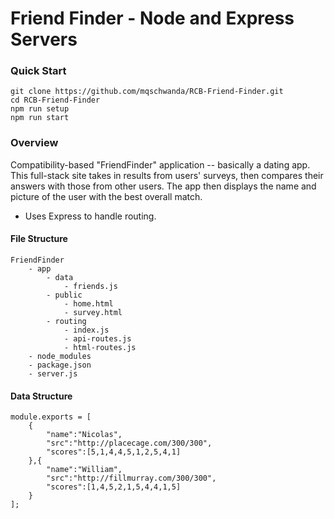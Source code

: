 # Friend Finder - Node and Express Servers

### Quick Start
```
git clone https://github.com/mqschwanda/RCB-Friend-Finder.git
cd RCB-Friend-Finder
npm run setup
npm run start
```

### Overview
Compatibility-based "FriendFinder" application -- basically a dating app. This full-stack site takes in results from users' surveys, then compares their answers with those from other users. The app then displays the name and picture of the user with the best overall match.
* Uses Express to handle routing.

#### File Structure
```
FriendFinder
	- app
		- data
			- friends.js
		- public
			- home.html
			- survey.html
		- routing
			- index.js
			- api-routes.js
			- html-routes.js
	- node_modules
	- package.json
	- server.js
```

#### Data Structure
```
module.exports = [
	{
		"name":"Nicolas",
		"src":"http://placecage.com/300/300",
		"scores":[5,1,4,4,5,1,2,5,4,1]
	},{
		"name":"William",
		"src":"http://fillmurray.com/300/300",
		"scores":[1,4,5,2,1,5,4,4,1,5]
	}
];
```
